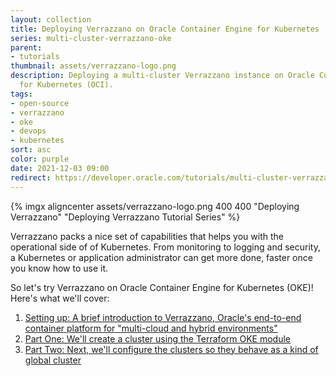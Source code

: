 ```yaml
---
layout: collection
title: Deploying Verrazzano on Oracle Container Engine for Kubernetes
series: multi-cluster-verrazzano-oke
parent:
- tutorials
thumbnail: assets/verrazzano-logo.png
description: Deploying a multi-cluster Verrazzano instance on Oracle Container Engine
  for Kubernetes (OCI).
tags:
- open-source
- verrazzano
- oke
- devops
- kubernetes
sort: asc
color: purple
date: 2021-12-03 09:00
redirect: https://developer.oracle.com/tutorials/multi-cluster-verrazzano-oke/
---
```


{% imgx aligncenter assets/verrazzano-logo.png 400 400 "Deploying Verrazzano" "Deploying Verrazzano Tutorial Series" %}

Verrazzano packs a nice set of capabilities that helps you with the operational side of of Kubernetes. From monitoring to logging and security, a Kubernetes or application administrator can get more done, faster once you know how to use it.

So let's try Verrazzano on Oracle Container Engine for Kubernetes (OKE)!  Here's what we'll cover:

1.	[Setting up: A brief introduction to Verrazzano, Oracle's end-to-end container platform for "multi-cloud and hybrid environments"](1-deploying-verrazzano-on-oke)
2.	[Part One: We'll create a cluster using the Terraform OKE module](2-deploy-multi-cluster-verrazzano-oke)
3.	[Part Two: Next, we'll configure the clusters so they behave as a kind of global cluster](3-deploy-multi-cluster-verrazzano-oke)
